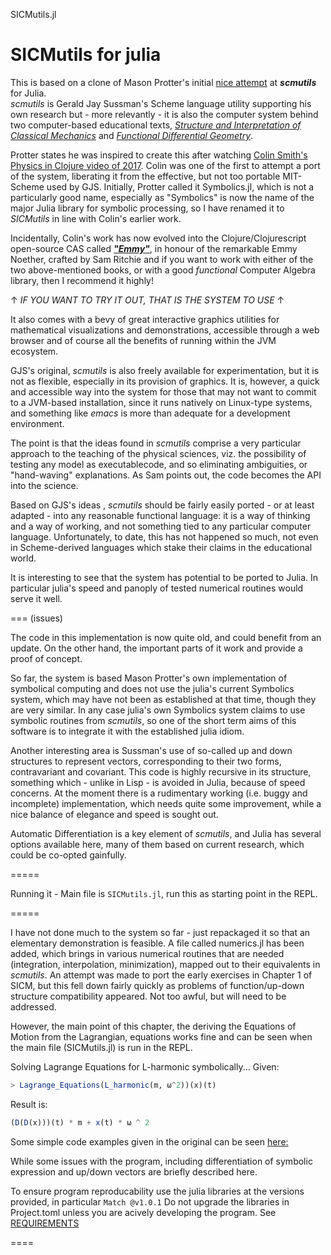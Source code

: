 SICMutils.jl

SICMutils for julia
====================

This is based on a clone of Mason Protter's initial [nice attempt](https://github.com/MasonProtter/Symbolics.jl) at ***scmutils*** for Julia.  
*scmutils* is Gerald Jay Sussman's Scheme language utility supporting his own research but - more relevantly - it is also the computer system behind two computer-based educational texts, [*Structure and Interpretation of Classical Mechanics*](https://mitpress.mit.edu/9780262028967/structure-and-interpretation-of-classical-mechanics/) and [*Functional Differential Geometry*](https://mitpress.mit.edu/9780262019347/functional-differential-geometry/).   

Protter states he was inspired to create this after watching [Colin Smith's Physics in Clojure video of 2017](https://www.youtube.com/watch?v=7PoajCqNKpg).  Colin was one of the first to attempt a port of the system, liberating it from the effective, but not too portable MIT-Scheme used by GJS.  Initially, Protter called it Symbolics.jl, which is  not a particularly good name,  especially as "Symbolics" is now the name of the major Julia library for symbolic processing, so I have renamed it to *SICMutils* in line with Colin's earlier work.

Incidentally, Colin's work has now evolved into the Clojure/Clojurescript open-source CAS called [***"Emmy"***](https://github.com/mentat-collective/emmy), in honour of the remarkable Emmy Noether, crafted by Sam Ritchie and if you want to work with either of the two above-mentioned books, or with a good *functional* Computer Algebra library, then I recommend it highly!

↑ *IF YOU WANT TO TRY IT OUT, THAT IS THE SYSTEM TO USE* ↑

It also comes with a bevy of great interactive graphics utilities for mathematical visualizations and demonstrations, accessible through a web browser and of course all the benefits of running within the JVM ecosystem.  

GJS's original, *scmutils* is also freely available for experimentation, but it is not as flexible, especially in its provision of graphics.  It is, however, a quick and accessible way into the system for those that may not want to commit to a JVM-based installation, since it runs natively on Linux-type systems, and something like *emacs* is more than adequate for a development environment.

The point is that the ideas found in *scmutils* comprise a very particular approach to the teaching of the physical sciences, viz. the possibility of testing any model as executablecode, and so eliminating ambiguities, or "hand-waving" explanations.  As Sam points out, the code becomes the API into the science.

Based on GJS's ideas <link>, *scmutils* should be fairly easily ported - or at least adapted - into any reasonable functional language: it is a way of thinking and a way of working, and not something tied to any particular computer language.  Unfortunately, to date, this has not happened so much, not even in Scheme-derived languages which stake their claims in the educational world.

It is interesting to see that the system has potential to be ported to Julia.
In particular julia's speed and panoply of tested numerical routines would serve it well.

===
(issues)

The code in this implementation is now quite old, and could benefit from an update.
On the other hand, the important parts of it work and provide a proof of concept.

So far, the system is based Mason Protter's own implementation of symbolical computing and does not use the julia's current Symbolics system, which may have not been as established at that time, though they are very similar.  In any case julia's own Symbolics system claims to use symbolic routines from *scmutils*, so one of the short term aims of this software is to integrate it with the established julia idiom.

Another interesting area is Sussman's use of so-called up and down structures to represent vectors, corresponding to their two forms, contravariant and covariant.  This code is highly recursive in its structure, something which - unlike in Lisp - is avoided in Julia, because of speed concerns.  At the moment there is a rudimentary working (i.e. buggy and incomplete) implementation, which needs quite some improvement, while a nice balance of elegance and speed is sought out.

Automatic Differentiation is a key element of *scmutils*, and Julia has several options available here, many of them based on current research, which could be co-opted gainfully.

=====

Running it - Main file is `SICMutils.jl`, run this as starting point in the REPL.

=====

I have not done much to the system so far - just repackaged it so that an elementary demonstration is feasible.  A file called numerics.jl has been added, which brings in various numerical routines that are needed (integration, interpolation, minimization), mapped out to their equivalents in *scmutils*.  An attempt was made to port the early exercises in Chapter 1 of SICM, but this fell down fairly quickly as problems of function/up-down structure compatibility appeared.  Not too awful, but will need to be addressed.

However, the main point of this chapter, the deriving the Equations of Motion from the Lagrangian, equations works fine and can be seen when the main file (SICMutils.jl) is run in the REPL.

Solving Lagrange Equations for L-harmonic symbolically... 
Given:    
```julia
> Lagrange_Equations(L_harmonic(m, ω^2))(x)(t)
```

Result is:  
```julia
(D(D(x)))(t) * m + x(t) * ω ^ 2
```

Some simple code examples given in the original can be seen [here:](./README_old.md)

While some issues with the program, including differentiation of symbolic expression and up/down vectors are briefly described here. <link>

To ensure program reproducability use the julia libraries at the versions provided, in particular `Match @v1.0.1`
Do not upgrade the libraries in Project.toml unless you are acively developing the program.
See [REQUIREMENTS](./REQUIREMENTS)

====


